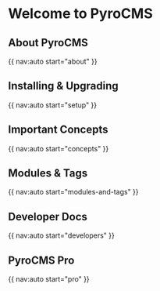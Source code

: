 # Welcome to PyroCMS

## About PyroCMS
{{ nav:auto start="about" }}

## Installing &amp; Upgrading
{{ nav:auto start="setup" }}

## Important Concepts
{{ nav:auto start="concepts" }}

## Modules &amp; Tags
{{ nav:auto start="modules-and-tags" }}

## Developer Docs
{{ nav:auto start="developers" }}

## PyroCMS Pro
{{ nav:auto start="pro" }}
